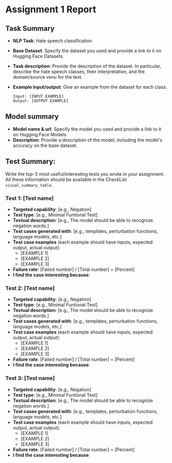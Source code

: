# Assignment 1 Report

## Task Summary

- **NLP Task**: Hate speech classification
- **Base Dataset**: Specify the dataset you used and provide a link to it on Hugging Face Datasets.
- **Task description**: Provide the description of the dataset. In particular, describe the hate speech classes, their interpretation, and the domain/source venu for the text.
- **Example input/output**: Give an example from the dataset for each class.

  ```
  Input: [INPUT EXAMPLE]
  Output: [OUTPUT EXAMPLE]
  ```

## Model summary

- **Model name & url**: Specify the model you used and provide a link to it on Hugging Face Models.
- **Description**: Provide a description of the model, including the model's accuracy on the base dataset.

## Test Summary:

Write the top-3 most useful/interesting tests you wrote in your assignment. All these information should be available in the CheckList `visual_summary_table`.

### Test 1: [Test name]

- **Targeted capability**: [e.g., Negation]
- **Test type**: [e.g., Minimal Funtional Test]
- **Textual description**: [e.g., The model should be able to recognize negation words.]
- **Test cases generated with**: [e.g., templates, perturbation functions, language models, etc.]
- **Test case examples** (each example should have inputs, expected output, actual output):
  - [EXAMPLE 1]
  - [EXAMPLE 2]
  - [EXAMPLE 3]
- **Failure rate**: [Failed number] / [Total number] = [Percent]
- **I find the case interesting because**:

### Test 2: [Test name]

- **Targeted capability**: [e.g., Negation]
- **Test type**: [e.g., Minimal Funtional Test]
- **Textual description**: [e.g., The model should be able to recognize negation words.]
- **Test cases generated with**: [e.g., templates, perturbation functions, language models, etc.]
- **Test case examples** (each example should have inputs, expected output, actual output):
  - [EXAMPLE 1]
  - [EXAMPLE 2]
  - [EXAMPLE 3]
- **Failure rate**: [Failed number] / [Total number] = [Percent]
- **I find the case interesting because**:

### Test 3: [Test name]

- **Targeted capability**: [e.g., Negation]
- **Test type**: [e.g., Minimal Funtional Test]
- **Textual description**: [e.g., The model should be able to recognize negation words.]
- **Test cases generated with**: [e.g., templates, perturbation functions, language models, etc.]
- **Test case examples** (each example should have inputs, expected output, actual output):
  - [EXAMPLE 1]
  - [EXAMPLE 2]
  - [EXAMPLE 3]
- **Failure rate**: [Failed number] / [Total number] = [Percent]
- **I find the case interesting because**:
